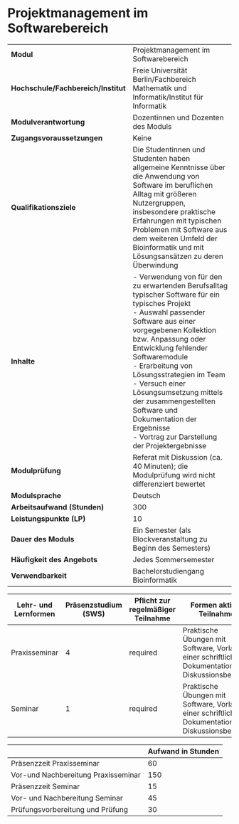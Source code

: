 # Projektmanagement im Softwarebereich
|                                    |   |
|------------------------------------|---|
|**Modul**                           | Projektmanagement im Softwarebereich |
|**Hochschule/Fachbereich/Institut** | Freie Universität Berlin/Fachbereich Mathematik und Informatik/Institut für Informatik |
|**Modulverantwortung**              | Dozentinnen und Dozenten des Moduls |
|**Zugangsvoraussetzungen**          | Keine |
|**Qualifikationsziele**             | Die Studentinnen und Studenten haben allgemeine Kenntnisse über die Anwendung von Software im beruflichen Alltag mit größeren Nutzergruppen, insbesondere praktische Erfahrungen mit typischen Problemen mit Software aus dem weiteren Umfeld der Bioinformatik und mit Lösungsansätzen zu deren Überwindung |
|**Inhalte**                         | - Verwendung von für den zu erwartenden Berufsalltag typischer Software für ein typisches Projekt<br>- Auswahl passender Software aus einer vorgegebenen Kollektion bzw. Anpassung oder Entwicklung fehlender Softwaremodule<br>- Erarbeitung von Lösungsstrategien im Team<br>- Versuch einer Lösungsumsetzung mittels der zusammengestellten Software und Dokumentation der Ergebnisse<br>- Vortrag zur Darstellung der Projektergebnisse |
|**Modulprüfung**                    | Referat mit Diskussion (ca. 40 Minuten); die Modulprüfung wird nicht differenziert bewertet |
|**Modulsprache**                    | Deutsch |
|**Arbeitsaufwand (Stunden)**        | 300 |
|**Leistungspunkte (LP)**            | 10 |
|**Dauer des Moduls**                | Ein Semester (als Blockveranstaltung zu Beginn des Semesters) |
|**Häufigkeit des Angebots**         | Jedes Sommersemester |
|**Verwendbarkeit**                  | Bachelorstudiengang Bioinformatik |

| Lehr- und Lernformen | Präsenzstudium <br> (SWS) | Pflicht zur regelmäßiger Teilnahme | Formen aktiver Teilnahme |
| ---------------------|---------------------------|------------------------------------|------------------------- |
| Praxisseminar        | 4                         | required                           | Praktische Übungen mit Software, Vorlage einer schriftlichen Dokumentation<br>Diskussionsbeiträge |
| Seminar              | 1                         | required                           | Praktische Übungen mit Software, Vorlage einer schriftlichen Dokumentation<br>Diskussionsbeiträge |

|   | Aufwand in Stunden |
| - |--------------------|
| Präsenzzeit Praxisseminar                | 60    |
| Vor-und Nachbereitung Praxisseminar      | 150   |
| Präsenzzeit Seminar                      | 15    |
| Vor- und Nachbereitung Seminar           | 45    |
| Prüfungsvorbereitung und Prüfung         | 30    |
